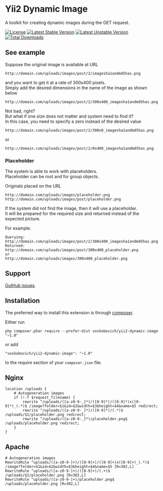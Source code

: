 Yii2 Dynamic Image
================================

A toolkit for creating dynamic images during the GET request.

[![License](https://poser.pugx.org/voskobovich/yii2-dynamic-image/license.svg)](https://packagist.org/packages/voskobovich/yii2-dynamic-image)
[![Latest Stable Version](https://poser.pugx.org/voskobovich/yii2-dynamic-image/v/stable.svg)](https://packagist.org/packages/voskobovich/yii2-dynamic-image)
[![Latest Unstable Version](https://poser.pugx.org/voskobovich/yii2-dynamic-image/v/unstable.svg)](https://packagist.org/packages/voskobovich/yii2-dynamic-image)
[![Total Downloads](https://poser.pugx.org/voskobovich/yii2-dynamic-image/downloads.svg)](https://packagist.org/packages/voskobovich/yii2-dynamic-image)

See example
------------

Suppose the original image is available at URL  
```
http://domain.com/uploads/images/post/2/imagesha1andmd5has.png
```  
and you want to get it at a rate of 300x400 pixels.  
Simply add the desired dimensions in the name of the image as shown below   
```
http://domain.com/uploads/images/post/2/300x400_imagesha1andmd5has.png
```  
Not bad, right?  
But what if one size does not matter and system need to find it?  
In this case, you need to specify a zero instead of the desired value  
```
http://domain.com/uploads/images/post/2/300x0_imagesha1andmd5has.png
```  
or  
```
http://domain.com/uploads/images/post/2/0x400_imagesha1andmd5has.png
```  

### Placeholder
The system is able to work with placeholders.  
Placeholder can be root and for group objects.  

Originals placed on the URL  
```
http://domain.com/uploads/images/placeholder.png
http://domain.com/uploads/images/post/placeholder.png
```  
If the system did not find the image, then it will use a placeholder.  
It will be prepared for the required size and returned instead of the expected picture.

For example.  
```
Querying:  
http://domain.com/uploads/images/post/2/300x400_imagesha1andmd5has.png  
Returned:  
http://domain.com/uploads/images/post/300x400_placeholder.png  
or  
http://domain.com/uploads/images/300x400_placeholder.png
```

Support
-------
[GutHub issues](https://github.com/voskobovich/yii2-dynamic-image/issues).


Installation
------------

The preferred way to install this extension is through [composer](http://getcomposer.org/download/).

Either run

```
php composer.phar require --prefer-dist voskobovich/yii2-dynamic-image "~1.0"
```

or add

```
"voskobovich/yii2-dynamic-image": "~1.0"
```

to the require section of your `composer.json` file.


Nginx
-------------
```
location /uploads {  
	# Autogeneration images  
	if (!-f $request_filename) {  
	    rewrite ^/uploads/([a-z0-9-_]*)/([0-9]*)/([0-9]*)x([0-9]*)_(.*)$ /image?folder=$1&id=$2&width=$3&height=$4&name=$5 redirect;  
	    rewrite ^/uploads/([a-z0-9-_]*)/([0-9]*)/(.*)$ /uploads/$1/placeholder.png redirect;  
	    rewrite ^/uploads/([a-z0-9-_]*)/placeholder.png$ /uploads/placeholder.png redirect;  
	}  
}  
```


Apache
-------------
```
# Autogeneration images
RewriteRule ^uploads/([a-z0-9-]+)/([0-9]+)/([0-9]+)x([0-9]+)_(.*)$ /image?folder=$1&id=$2&width=$3&height=$4&name=$5 [R=302,L]  
RewriteRule ^uploads/([a-z0-9-]+)/([0-9]+)/(.+)$ /uploads/$1/placeholder.png [R=302,L]  
RewriteRule ^uploads/([a-z0-9-]+)/placeholder.png$ /uploads/placeholder.png [R=302,L]  
```